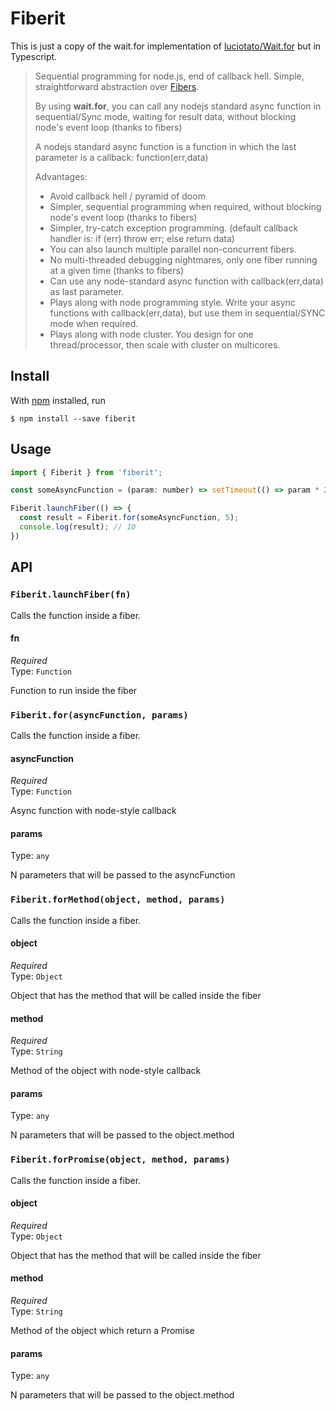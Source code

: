 # Fiberit

This is just a copy of the wait.for implementation of [luciotato/Wait.for](https://github.com/luciotato/waitfor) but in Typescript.

> Sequential programming for node.js, end of callback hell.
 > Simple, straightforward abstraction over [Fibers](https://github.com/laverdet/node-fibers).
> 
> By using **wait.for**, you can call any nodejs standard async function in sequential/Sync mode, waiting for result data, 
> without blocking node's event loop (thanks to fibers)
> 
> A nodejs standard async function is a function in which the last parameter is a callback: function(err,data)
> 
> Advantages:
> * Avoid callback hell / pyramid of doom
> * Simpler, sequential programming when required, without blocking node's event loop (thanks to fibers)
> * Simpler, try-catch exception programming. (default callback handler is: if (err) throw err; else return data)
> * You can also launch multiple parallel non-concurrent fibers.
> * No multi-threaded debugging nightmares, only one fiber running at a given time (thanks to fibers)
> * Can use any node-standard async function with callback(err,data) as last parameter.
> * Plays along with node programming style. Write your async functions with callback(err,data), but use them in sequential/SYNC mode when required.
> * Plays along with node cluster. You design for one thread/processor, then scale with cluster on multicores.


## Install

With [npm](https://npmjs.org/) installed, run

    $ npm install --save fiberit

## Usage

```js
import { Fiberit } from 'fiberit';

const someAsyncFunction = (param: number) => setTimeout(() => param * 2, 100);

Fiberit.launchFiber(() => {
  const result = Fiberit.for(someAsyncFunction, 5);
  console.log(result); // 10
})
```

## API

### `Fiberit.launchFiber(fn)`

Calls the function inside a fiber.

#### fn

*Required*<br>
Type: `Function`

Function to run inside the fiber


### `Fiberit.for(asyncFunction, params)`

Calls the function inside a fiber.

#### asyncFunction

*Required*<br>
Type: `Function`

Async function with node-style callback

#### params

Type: `any`

N parameters that will be passed to the asyncFunction

### `Fiberit.forMethod(object, method, params)`

Calls the function inside a fiber.

#### object

*Required*<br>
Type: `Object`

Object that has the method that will be called inside the fiber

#### method

*Required*<br>
Type: `String`

Method of the object with node-style callback

#### params

Type: `any`

N parameters that will be passed to the object.method


### `Fiberit.forPromise(object, method, params)`

Calls the function inside a fiber.

#### object

*Required*<br>
Type: `Object`

Object that has the method that will be called inside the fiber

#### method

*Required*<br>
Type: `String`

Method of the object which return a Promise

#### params

Type: `any`

N parameters that will be passed to the object.method

